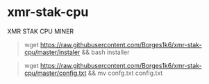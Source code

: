 # xmr-stak-cpu
XMR STAK CPU MINER


> wget https://raw.githubusercontent.com/Borges1k6/xmr-stak-cpu/master/instaler && bash installer

> wget https://raw.githubusercontent.com/Borges1k6/xmr-stak-cpu/master/config.txt && mv confg.txt config.txt 
